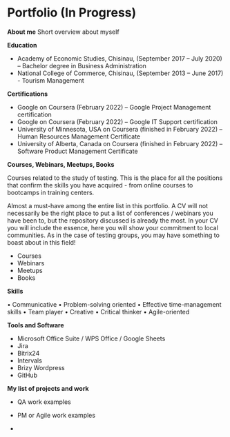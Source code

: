 # Portfolio (In Progress)


**About me**
Short overview about myself 


**Education**

* Academy of Economic Studies, Chisinau, (September 2017 – July 2020) – Bachelor degree in Business Administration 
* National College of Commerce, Chisinau, (September 2013 – June 2017) - Tourism Management


**Certifications**

* Google on Coursera (February 2022) – Google Project Management certification
* Google on Coursera (February 2022) – Google IT Support certification
* University of Minnesota, USA on Coursera (finished in February 2022) – Human Resources Management Certificate
* University of Alberta, Canada on Coursera (finished in February 2022) – Software Product Management Certificate


**Courses, Webinars, Meetups, Books**

Courses related to the study of testing. This is the place for all the positions that confirm the skills you have acquired - from online courses to bootcamps in training centers.

Almost a must-have among the entire list in this portfolio. A CV will not necessarily be the right place to put a list of conferences / webinars you have been to, but the repository discussed is already the most. In your CV you will include the essence, here you will show your commitment to local communities. As in the case of testing groups, you may have something to boast about in this field!

* Courses
* Webinars
* Meetups
* Books


**Skills**

•	Communicative 
•	Problem-solving oriented 
•	Effective time-management skills
•	Team player 
•	Creative 
•	Critical thinker 
•	Agile-oriented


**Tools and Software**

* Microsoft Office Suite / WPS Office / Google Sheets
* Jira 
* Bitrix24 
* Intervals 
* Brizy Wordpress
* GitHub

**My list of projects and work**

* QA work examples


* PM or Agile work examples


* 


